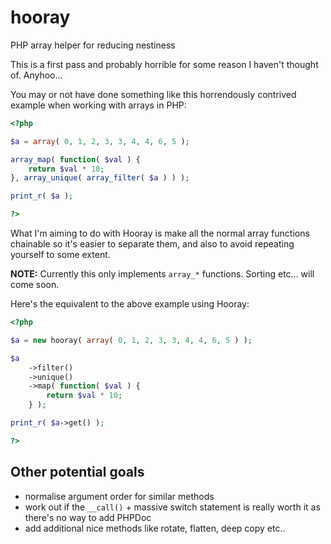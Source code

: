 hooray
======

PHP array helper for reducing nestiness

This is a first pass and probably horrible for some reason I haven't thought of. Anyhoo...

You may or not have done something like this horrendously contrived example when
working with arrays in PHP:

```php
<?php

$a = array( 0, 1, 2, 3, 3, 4, 4, 6, 5 );

array_map( function( $val ) {
    return $val * 10;
}, array_unique( array_filter( $a ) ) );

print_r( $a );

?>
```

What I'm aiming to do with Hooray is make all the normal array functions chainable so
it's easier to separate them, and also to avoid repeating yourself to some extent.

**NOTE:** Currently this only implements `array_*` functions. Sorting etc... will come soon.

Here's the equivalent to the above example using Hooray:

```php
<?php

$a = new hooray( array( 0, 1, 2, 3, 3, 4, 4, 6, 5 ) );

$a
	->filter()
	->unique()
	->map( function( $val ) {
		return $val * 10;
	} );

print_r( $a->get() );

?>
```

## Other potential goals

* normalise argument order for similar methods
* work out if the `__call()` + massive switch statement is really worth it as there's no way to add PHPDoc
* add additional nice methods like rotate, flatten, deep copy etc..


